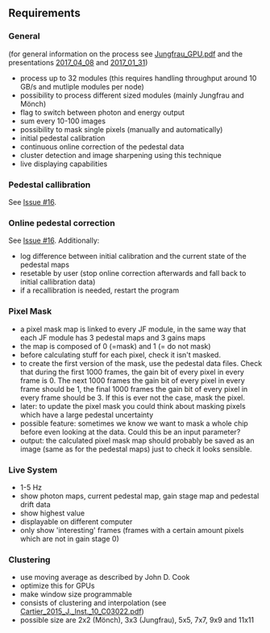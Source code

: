 ## Requirements

### General

(for general information on the process see [Jungfrau_GPU.pdf](https://github.com/ComputationalRadiationPhysics/jungfrau-photoncounter/blob/master/doc/Jungfrau_GPU.pdf) and the presentations [2017_04_08](https://github.com/ComputationalRadiationPhysics/jungfrau-photoncounter/blob/master/doc/presentation_2017_04_08/psi_presentation.pdf) and [2017_01_31](https://github.com/ComputationalRadiationPhysics/jungfrau-photoncounter/blob/master/doc/presentation_2017_01_31/jungfrau-photoncounter_eng.pdf))

- process up to 32 modules (this requires handling throughput around 10 GB/s and mutliple modules per node)
- possibility to process different sized modules (mainly Jungfrau and Mönch)
- flag to switch between photon and energy output
- sum every 10-100 images
- possibility to mask single pixels (manually and automatically)
- initial pedestal calibration
- continuous online correction of the pedestal data
- cluster detection and image sharpening using this technique
- live displaying capabilities

### Pedestal callibration

See [Issue #16](https://github.com/ComputationalRadiationPhysics/jungfrau-photoncounter/issues/16).

### Online pedestal correction

See [Issue #16](https://github.com/ComputationalRadiationPhysics/jungfrau-photoncounter/issues/16).
Additionally:
- log difference between initial calibration and the current state of the pedestal maps
- resetable by user (stop online correction afterwards and fall back to initial callibration data)
- if a recallibration is needed, restart the program

### Pixel Mask
- a pixel mask map is linked to every JF module, in the same way that each JF module has 3 pedestal maps and 3 gains maps
- the map is composed of 0 (=mask) and 1 (= do not mask)
- before calculating stuff for each pixel, check it isn't masked.
- to create the first version of the mask, use the pedestal data files. Check that during the first 1000 frames, the gain bit of every pixel in every frame is 0. The next 1000 frames the gain bit of every pixel in every frame should be 1, the final 1000 frames the gain bit of every pixel in every frame should be 3. If this is ever not the case, mask the pixel.
- later: to update the pixel mask you could think about masking pixels which have a large pedestal uncertainty
- possible feature: sometimes we know we want to mask a whole chip before even looking at the data. Could this be an input parameter?
- output: the calculated pixel mask map should probably be saved as an image (same as for the pedestal maps) just to check it looks sensible.

### Live System

- 1-5 Hz
- show photon maps, current pedestal map, gain stage map and pedestal drift data
- show highest value
- displayable on different computer
- only show 'interesting' frames (frames with a certain amount pixels which are not in gain stage 0)

### Clustering

- use moving average as described by John D. Cook
- optimize this for GPUs
- make window size programmable
- consists of clustering and interpolation (see [Cartier_2015_J._Inst._10_C03022.pdf](https://github.com/ComputationalRadiationPhysics/jungfrau-photoncounter/files/1521193/Cartier_2015_J._Inst._10_C03022.pdf))
- possible size are 2x2 (Mönch), 3x3 (Jungfrau), 5x5, 7x7, 9x9 and 11x11

